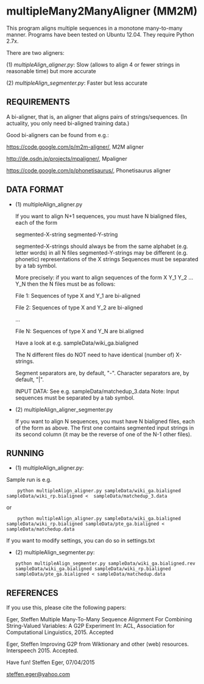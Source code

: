 # multipleMany2ManyAligner (MM2M)

This program aligns multiple sequences in a monotone many-to-many manner. 
Programs have been tested on Ubuntu 12.04. They require Python 2.7x.

There are two aligners:

  (1) *multipleAlign_aligner.py*: Slow (allows to align 4 or fewer strings in reasonable time) but more accurate

  (2) *multipleAlign_segmenter.py*: Faster but less accurate


## REQUIREMENTS

  A bi-aligner, that is, an aligner that aligns pairs of strings/sequences. (In actuality, you only need bi-aligned training data.)

  Good bi-aligners can be found from e.g.:

  https://code.google.com/p/m2m-aligner/, M2M aligner

  http://de.osdn.jp/projects/mpaligner/, Mpaligner

  https://code.google.com/p/phonetisaurus/, Phonetisaurus aligner

## DATA FORMAT

  * (1) multipleAlign_aligner.py

    If you want to align N+1 sequences, you must have N bialigned files, each of the form 

    segmented-X-string   segmented-Y-string

    segmented-X-strings should always be from the same alphabet (e.g. letter words) in all N files
    segmented-Y-strings may be different (e.g. phonetic) representations of the X strings
    Sequences must be separated by a tab symbol.

    More precisely: if you want to align sequences of the form X Y_1 Y_2 ... Y_N
    then the N files must be as follows: 

    File 1: Sequences of type X and Y_1 are bi-aligned

    File 2: Sequences of type X and Y_2 are bi-aligned

    ...

    File N: Sequences of type X and Y_N are bi.aligned

    Have a look at e.g. sampleData/wiki_ga.bialigned 

    The N different files do NOT need to have identical (number of) X-strings.

    Segment separators are, by default, "-". 
    Character separators are, by default, "|". 

    INPUT DATA: 
    	  See e.g. sampleData/matchedup_3.data 
	  Note: Input sequences must be separated by a tab symbol.

  * (2) multipleAlign_aligner_segmenter.py

    If you want to align N sequences, you must have N bialigned files, each of the form as above. 
    The first one contains segmented input strings in its second column (it may be the reverse of one of the N-1 other files). 
  

## RUNNING

  * (1) multipleAlign_aligner.py:

  Sample run is e.g.

        python multipleAlign_aligner.py sampleData/wiki_ga.bialigned sampleData/wiki_rp.bialigned <  sampleData/matchedup_3.data

  or 

        python multipleAlign_aligner.py sampleData/wiki_ga.bialigned sampleData/wiki_rp.bialigned sampleData/pte_ga.bialigned < sampleData/matchedup.data 

  If you want to modify settings, you can do so in settings.txt


  * (2) multipleAlign_segmenter.py: 

        python multipleAlign_segmenter.py sampleData/wiki_ga.bialigned.rev sampleData/wiki_ga.bialigned sampleData/wiki_rp.bialigned sampleData/pte_ga.bialigned < sampleData/matchedup.data

  
## REFERENCES

  If you use this, please cite the following papers:

  Eger, Steffen
  Multiple Many-To-Many Sequence Alignment For Combining String-Valued Variables: A G2P Experiment
  In: ACL, Association for Computational Linguistics, 2015. Accepted 


  Eger, Steffen
  Improving G2P from Wiktionary and other (web) resources.
  Interspeech 2015. Accepted.


Have fun!
Steffen Eger, 07/04/2015

steffen.eger@yahoo.com

